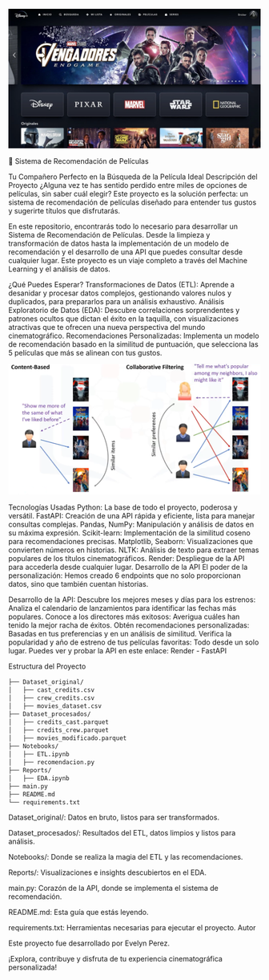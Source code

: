 ![Hora de Pelis](img/movies.webp)


🎥 Sistema de Recomendación de Películas 

 Tu Compañero Perfecto en la Búsqueda de la Película Ideal
Descripción del Proyecto
¿Alguna vez te has sentido perdido entre miles de opciones de películas, sin saber cuál elegir? Este proyecto es la solución perfecta: un sistema de recomendación de películas diseñado para entender tus gustos y sugerirte títulos que disfrutarás.

En este repositorio, encontrarás todo lo necesario para desarrollar un Sistema de Recomendación de Películas. Desde la limpieza y transformación de datos hasta la implementación de un modelo de recomendación y el desarrollo de una API que puedes consultar desde cualquier lugar. Este proyecto es un viaje completo a través del Machine Learning y el análisis de datos.

¿Qué Puedes Esperar?
Transformaciones de Datos (ETL): Aprende a desanidar y procesar datos complejos, gestionando valores nulos y duplicados, para prepararlos para un análisis exhaustivo.
Análisis Exploratorio de Datos (EDA): Descubre correlaciones sorprendentes y patrones ocultos que dictan el éxito en la taquilla, con visualizaciones atractivas que te ofrecen una nueva perspectiva del mundo cinematográfico.
Recomendaciones Personalizadas: Implementa un modelo de recomendación basado en la similitud de puntuación, que selecciona las 5 películas que más se alinean con tus gustos.


![Como funciona](img/sistema-de-recomendacion.png)


Tecnologías Usadas
Python: La base de todo el proyecto, poderosa y versátil.
FastAPI: Creación de una API rápida y eficiente, lista para manejar consultas complejas.
Pandas, NumPy: Manipulación y análisis de datos en su máxima expresión.
Scikit-learn: Implementación de la similitud coseno para recomendaciones precisas.
Matplotlib, Seaborn: Visualizaciones que convierten números en historias.
NLTK: Análisis de texto para extraer temas populares de los títulos cinematográficos.
Render: Despliegue de la API para accederla desde cualquier lugar.
Desarrollo de la API
El poder de la personalización: Hemos creado 6 endpoints que no solo proporcionan datos, sino que también cuentan historias.

Desarrollo de la API:
Descubre los mejores meses y días para los estrenos: Analiza el calendario de lanzamientos para identificar las fechas más populares.
Conoce a los directores más exitosos: Averigua cuáles han tenido la mejor racha de éxitos.
Obtén recomendaciones personalizadas: Basadas en tus preferencias y en un análisis de similitud.
Verifica la popularidad y año de estreno de tus películas favoritas: Todo desde un solo lugar.
Puedes ver y probar la API en este enlace: Render - FastAPI


Estructura del Proyecto
```
├── Dataset_original/
│   ├── cast_credits.csv
│   ├── crew_credits.csv
│   ├── movies_dataset.csv
├── Dataset_procesados/
│   ├── credits_cast.parquet
│   ├── credits_crew.parquet
│   ├── movies_modificado.parquet
├── Notebooks/
│   ├── ETL.ipynb
│   ├── recomendacion.py
├── Reports/
│   ├── EDA.ipynb
├── main.py
├── README.md
└── requirements.txt
```

Dataset_original/: Datos en bruto, listos para ser transformados.

Dataset_procesados/: Resultados del ETL, datos limpios y listos para análisis.

Notebooks/: Donde se realiza la magia del ETL y las recomendaciones.

Reports/: Visualizaciones e insights descubiertos en el EDA.

main.py: Corazón de la API, donde se implementa el sistema de recomendación.

README.md: Esta guía que estás leyendo.

requirements.txt: Herramientas necesarias para ejecutar el proyecto.
Autor



Este proyecto fue desarrollado por Evelyn Perez.

¡Explora, contribuye y disfruta de tu experiencia cinematográfica personalizada!

